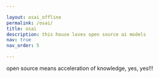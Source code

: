```yaml
---

layout: osai_offline
permalink: /osai/
title: osai
description: this house loves open source ai models
nav: true
nav_order: 5

---
```


open source means acceleration of knowledge, yes, yes!!!